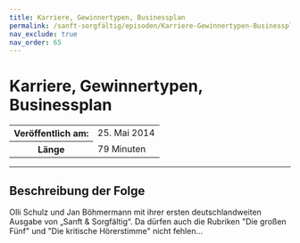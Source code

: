 ```yaml
---
title: Karriere, Gewinnertypen, Businessplan
permalink: /sanft-sorgfältig/episoden/Karriere-Gewinnertypen-Businessplan
nav_exclude: true
nav_order: 65
---
```


# Karriere, Gewinnertypen, Businessplan
<table class="resp-table dcf-table dcf-table-responsive dcf-table-bordered dcf-table-striped dcf-w-100%">
                    <tbody>
                        <tr>
                            <th scope="row">Veröffentlich am:</th>
                            <td data-label="Veröffentlich am:">25. Mai 2014</td>
                        </tr>
                        <tr>
                            <th scope="row">Länge </th>
                            <td data-label="Länge ">79 Minuten</td>
                        </tr></tbody>
                </table>

***

## Beschreibung der Folge

<div>
Olli Schulz und Jan Böhmermann mit ihrer ersten deutschlandweiten Ausgabe von „Sanft & Sorgfältig“. Da dürfen auch die Rubriken "Die großen Fünf" und "Die kritische Hörerstimme" nicht fehlen...  
</div>

